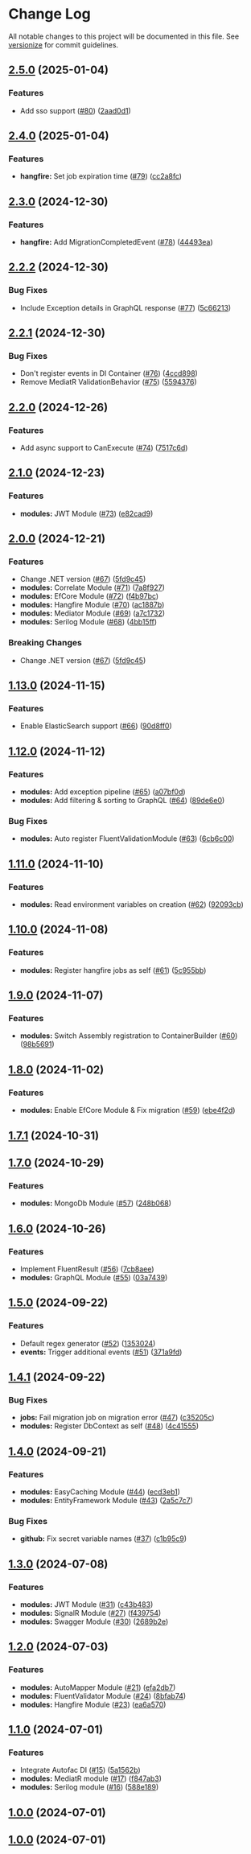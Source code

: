 # Change Log

All notable changes to this project will be documented in this file. See [versionize](https://github.com/versionize/versionize) for commit guidelines.

<a name="2.5.0"></a>
## [2.5.0](https://www.github.com/SaveApis/SaveApis.Core/releases/tag/v2.5.0) (2025-01-04)

### Features

* Add sso support ([#80](https://www.github.com/SaveApis/SaveApis.Core/issues/80)) ([2aad0d1](https://www.github.com/SaveApis/SaveApis.Core/commit/2aad0d14e9d07d90132c5a27da44bc5b45c187eb))

<a name="2.4.0"></a>
## [2.4.0](https://www.github.com/SaveApis/SaveApis.Core/releases/tag/v2.4.0) (2025-01-04)

### Features

* **hangfire:** Set job expiration time ([#79](https://www.github.com/SaveApis/SaveApis.Core/issues/79)) ([cc2a8fc](https://www.github.com/SaveApis/SaveApis.Core/commit/cc2a8fce6c91aa8ce3805911dbe34c6c4894c212))

<a name="2.3.0"></a>
## [2.3.0](https://www.github.com/SaveApis/SaveApis.Core/releases/tag/v2.3.0) (2024-12-30)

### Features

* **hangfire:** Add MigrationCompletedEvent ([#78](https://www.github.com/SaveApis/SaveApis.Core/issues/78)) ([44493ea](https://www.github.com/SaveApis/SaveApis.Core/commit/44493eae4cf7681a22ead981bb9f65c9eaa42e39))

<a name="2.2.2"></a>
## [2.2.2](https://www.github.com/SaveApis/SaveApis.Core/releases/tag/v2.2.2) (2024-12-30)

### Bug Fixes

* Include Exception details in GraphQL response ([#77](https://www.github.com/SaveApis/SaveApis.Core/issues/77)) ([5c66213](https://www.github.com/SaveApis/SaveApis.Core/commit/5c66213ddb29cdf87c4e7a0c357bb124d0c3aaa2))

<a name="2.2.1"></a>
## [2.2.1](https://www.github.com/SaveApis/SaveApis.Core/releases/tag/v2.2.1) (2024-12-30)

### Bug Fixes

* Don't register events in DI Container ([#76](https://www.github.com/SaveApis/SaveApis.Core/issues/76)) ([4ccd898](https://www.github.com/SaveApis/SaveApis.Core/commit/4ccd89863656435b4fa3fd5a676a6e8eff79040b))
* Remove MediatR ValidationBehavior ([#75](https://www.github.com/SaveApis/SaveApis.Core/issues/75)) ([5594376](https://www.github.com/SaveApis/SaveApis.Core/commit/5594376ebc14f7fab16c0627828729cf0a00a9e6))

<a name="2.2.0"></a>
## [2.2.0](https://www.github.com/SaveApis/SaveApis.Core/releases/tag/v2.2.0) (2024-12-26)

### Features

* Add async support to CanExecute ([#74](https://www.github.com/SaveApis/SaveApis.Core/issues/74)) ([7517c6d](https://www.github.com/SaveApis/SaveApis.Core/commit/7517c6d4f834448df2ac123b60c0ecbba79d449f))

<a name="2.1.0"></a>
## [2.1.0](https://www.github.com/SaveApis/SaveApis.Core/releases/tag/v2.1.0) (2024-12-23)

### Features

* **modules:** JWT Module ([#73](https://www.github.com/SaveApis/SaveApis.Core/issues/73)) ([e82cad9](https://www.github.com/SaveApis/SaveApis.Core/commit/e82cad929ef37e24ee7c15471404b0ac53ac3e41))

<a name="2.0.0"></a>
## [2.0.0](https://www.github.com/SaveApis/SaveApis.Core/releases/tag/v2.0.0) (2024-12-21)

### Features

* Change .NET version ([#67](https://www.github.com/SaveApis/SaveApis.Core/issues/67)) ([5fd9c45](https://www.github.com/SaveApis/SaveApis.Core/commit/5fd9c45843acb67af6fefa5cb2b76804cc83fd27))
* **modules:** Correlate Module ([#71](https://www.github.com/SaveApis/SaveApis.Core/issues/71)) ([7a8f927](https://www.github.com/SaveApis/SaveApis.Core/commit/7a8f927ce2dd6867ae0cabe5d9ab77e07166ae89))
* **modules:** EfCore Module ([#72](https://www.github.com/SaveApis/SaveApis.Core/issues/72)) ([f4b97bc](https://www.github.com/SaveApis/SaveApis.Core/commit/f4b97bce1492d266be8c29dde9c302d39a8609f8))
* **modules:** Hangfire Module ([#70](https://www.github.com/SaveApis/SaveApis.Core/issues/70)) ([ac1887b](https://www.github.com/SaveApis/SaveApis.Core/commit/ac1887b24363100b55168eb02bf9b346d63c13fc))
* **modules:** Mediator Module ([#69](https://www.github.com/SaveApis/SaveApis.Core/issues/69)) ([a7c1732](https://www.github.com/SaveApis/SaveApis.Core/commit/a7c1732589ea958b749c9321257c55fbf49d20b5))
* **modules:** Serilog Module ([#68](https://www.github.com/SaveApis/SaveApis.Core/issues/68)) ([4bb15ff](https://www.github.com/SaveApis/SaveApis.Core/commit/4bb15ff40578b1f26db461dec26fc1b37e3c5f73))

### Breaking Changes

* Change .NET version ([#67](https://www.github.com/SaveApis/SaveApis.Core/issues/67)) ([5fd9c45](https://www.github.com/SaveApis/SaveApis.Core/commit/5fd9c45843acb67af6fefa5cb2b76804cc83fd27))

<a name="1.13.0"></a>
## [1.13.0](https://www.github.com/SaveApis/SaveApis.Core/releases/tag/v1.13.0) (2024-11-15)

### Features

* Enable ElasticSearch support ([#66](https://www.github.com/SaveApis/SaveApis.Core/issues/66)) ([90d8ff0](https://www.github.com/SaveApis/SaveApis.Core/commit/90d8ff094e62586d27db32d7907568b3baff1f44))

<a name="1.12.0"></a>
## [1.12.0](https://www.github.com/SaveApis/SaveApis.Core/releases/tag/v1.12.0) (2024-11-12)

### Features

* **modules:** Add exception pipeline ([#65](https://www.github.com/SaveApis/SaveApis.Core/issues/65)) ([a07bf0d](https://www.github.com/SaveApis/SaveApis.Core/commit/a07bf0df98aed2655c1ab260f2fe897079dc4e03))
* **modules:** Add filtering & sorting to GraphQL ([#64](https://www.github.com/SaveApis/SaveApis.Core/issues/64)) ([89de6e0](https://www.github.com/SaveApis/SaveApis.Core/commit/89de6e0970e77cdaa9f97134dc09626944507108))

### Bug Fixes

* **modules:** Auto register FluentValidationModule ([#63](https://www.github.com/SaveApis/SaveApis.Core/issues/63)) ([6cb6c00](https://www.github.com/SaveApis/SaveApis.Core/commit/6cb6c00d959e3fe315a90a87c6b9f54ab6a9df75))

<a name="1.11.0"></a>
## [1.11.0](https://www.github.com/SaveApis/SaveApis.Core/releases/tag/v1.11.0) (2024-11-10)

### Features

* **modules:** Read environment variables on creation ([#62](https://www.github.com/SaveApis/SaveApis.Core/issues/62)) ([92093cb](https://www.github.com/SaveApis/SaveApis.Core/commit/92093cb0ad16eb9b085d5fd4fb6e5757f28ebf95))

<a name="1.10.0"></a>
## [1.10.0](https://www.github.com/SaveApis/SaveApis.Core/releases/tag/v1.10.0) (2024-11-08)

### Features

* **modules:** Register hangfire jobs as self ([#61](https://www.github.com/SaveApis/SaveApis.Core/issues/61)) ([5c955bb](https://www.github.com/SaveApis/SaveApis.Core/commit/5c955bb053a1b79adce982759b9e66210f7bb7e1))

<a name="1.9.0"></a>
## [1.9.0](https://www.github.com/SaveApis/SaveApis.Core/releases/tag/v1.9.0) (2024-11-07)

### Features

* **modules:** Switch Assembly registration to ContainerBuilder ([#60](https://www.github.com/SaveApis/SaveApis.Core/issues/60)) ([98b5691](https://www.github.com/SaveApis/SaveApis.Core/commit/98b569107355b0339e31cfb300684eee95a122b3))

<a name="1.8.0"></a>
## [1.8.0](https://www.github.com/SaveApis/SaveApis.Core/releases/tag/v1.8.0) (2024-11-02)

### Features

* **modules:** Enable EfCore Module & Fix migration ([#59](https://www.github.com/SaveApis/SaveApis.Core/issues/59)) ([ebe4f2d](https://www.github.com/SaveApis/SaveApis.Core/commit/ebe4f2dae4a560c95a8ffbe82839e41189b39418))

<a name="1.7.1"></a>
## [1.7.1](https://www.github.com/SaveApis/SaveApis.Core/releases/tag/v1.7.1) (2024-10-31)

<a name="1.7.0"></a>
## [1.7.0](https://www.github.com/SaveApis/SaveApis.Core/releases/tag/v1.7.0) (2024-10-29)

### Features

* **modules:** MongoDb Module ([#57](https://www.github.com/SaveApis/SaveApis.Core/issues/57)) ([248b068](https://www.github.com/SaveApis/SaveApis.Core/commit/248b068f836fca0beacb47ca78978a502a9127e6))

<a name="1.6.0"></a>
## [1.6.0](https://www.github.com/SaveApis/SaveApis.Core/releases/tag/v1.6.0) (2024-10-26)

### Features

* Implement FluentResult ([#56](https://www.github.com/SaveApis/SaveApis.Core/issues/56)) ([7cb8aee](https://www.github.com/SaveApis/SaveApis.Core/commit/7cb8aee92f1498d6fbf58a674189be2f560ef85d))
* **modules:** GraphQL Module ([#55](https://www.github.com/SaveApis/SaveApis.Core/issues/55)) ([03a7439](https://www.github.com/SaveApis/SaveApis.Core/commit/03a743961e01d51765aee9437ac6e4db8a283019))

<a name="1.5.0"></a>
## [1.5.0](https://www.github.com/SaveApis/SaveApis.Core/releases/tag/v1.5.0) (2024-09-22)

### Features

* Default regex generator ([#52](https://www.github.com/SaveApis/SaveApis.Core/issues/52)) ([1353024](https://www.github.com/SaveApis/SaveApis.Core/commit/1353024277e9df26aa28a77e4f93703654e81187))
* **events:** Trigger additional events ([#51](https://www.github.com/SaveApis/SaveApis.Core/issues/51)) ([371a9fd](https://www.github.com/SaveApis/SaveApis.Core/commit/371a9fd515f23b90d1e94694cbd02ddb5f7ec4a5))

<a name="1.4.1"></a>
## [1.4.1](https://www.github.com/SaveApis/SaveApis.Core/releases/tag/v1.4.1) (2024-09-22)

### Bug Fixes

* **jobs:** Fail migration job on migration error ([#47](https://www.github.com/SaveApis/SaveApis.Core/issues/47)) ([c35205c](https://www.github.com/SaveApis/SaveApis.Core/commit/c35205cbc3c5739360006a3c5f33f5dd30eb7526))
* **modules:** Register DbContext as self ([#48](https://www.github.com/SaveApis/SaveApis.Core/issues/48)) ([4c41555](https://www.github.com/SaveApis/SaveApis.Core/commit/4c41555933275df2d08977caf69b70b2722dd323))

<a name="1.4.0"></a>
## [1.4.0](https://www.github.com/SaveApis/SaveApis.Core/releases/tag/v1.4.0) (2024-09-21)

### Features

* **modules:** EasyCaching Module ([#44](https://www.github.com/SaveApis/SaveApis.Core/issues/44)) ([ecd3eb1](https://www.github.com/SaveApis/SaveApis.Core/commit/ecd3eb15ed0c609820beece77166eedfe25d9cbd))
* **modules:** EntityFramework Module ([#43](https://www.github.com/SaveApis/SaveApis.Core/issues/43)) ([2a5c7c7](https://www.github.com/SaveApis/SaveApis.Core/commit/2a5c7c78a8253871c9acedcce0a6e1077e073f02))

### Bug Fixes

* **github:** Fix secret variable names ([#37](https://www.github.com/SaveApis/SaveApis.Core/issues/37)) ([c1b95c9](https://www.github.com/SaveApis/SaveApis.Core/commit/c1b95c985765a43e42e856bae7688208c94b43cd))

<a name="1.3.0"></a>
## [1.3.0](https://www.github.com/SaveApis/SaveApis.Core/releases/tag/v1.3.0) (2024-07-08)

### Features

* **modules:** JWT Module ([#31](https://www.github.com/SaveApis/SaveApis.Core/issues/31)) ([c43b483](https://www.github.com/SaveApis/SaveApis.Core/commit/c43b483f3806efa85e1f017735bca32009106275))
* **modules:** SignalR Module ([#27](https://www.github.com/SaveApis/SaveApis.Core/issues/27)) ([f439754](https://www.github.com/SaveApis/SaveApis.Core/commit/f4397547610d59a4815ee9af7524c155b066eab1))
* **modules:** Swagger Module ([#30](https://www.github.com/SaveApis/SaveApis.Core/issues/30)) ([2689b2e](https://www.github.com/SaveApis/SaveApis.Core/commit/2689b2e8d63ec99768828c594da29e4b9100545e))

<a name="1.2.0"></a>
## [1.2.0](https://www.github.com/SaveApis/SaveApis.Core/releases/tag/v1.2.0) (2024-07-03)

### Features

* **modules:** AutoMapper Module ([#21](https://www.github.com/SaveApis/SaveApis.Core/issues/21)) ([efa2db7](https://www.github.com/SaveApis/SaveApis.Core/commit/efa2db70949d1c273ff704af8362778e6f4dc03b))
* **modules:** FluentValidator Module ([#24](https://www.github.com/SaveApis/SaveApis.Core/issues/24)) ([8bfab74](https://www.github.com/SaveApis/SaveApis.Core/commit/8bfab74183dd788e85e2cb35f0005d7fbe603592))
* **modules:** Hangfire Module ([#23](https://www.github.com/SaveApis/SaveApis.Core/issues/23)) ([ea6a570](https://www.github.com/SaveApis/SaveApis.Core/commit/ea6a5701319954dfba315b69689029f8c928e087))

<a name="1.1.0"></a>
## [1.1.0](https://www.github.com/SaveApis/SaveApis.Core/releases/tag/v1.1.0) (2024-07-01)

### Features

* Integrate Autofac DI ([#15](https://www.github.com/SaveApis/SaveApis.Core/issues/15)) ([5a1562b](https://www.github.com/SaveApis/SaveApis.Core/commit/5a1562b713bc04101348ecdf31c2fbd32e0db60f))
* **modules:** MediatR module ([#17](https://www.github.com/SaveApis/SaveApis.Core/issues/17)) ([f847ab3](https://www.github.com/SaveApis/SaveApis.Core/commit/f847ab367c503605d1382476bf5d03764aae5469))
* **modules:** Serilog module ([#16](https://www.github.com/SaveApis/SaveApis.Core/issues/16)) ([588e189](https://www.github.com/SaveApis/SaveApis.Core/commit/588e18914342b7a60c62145d8e2de5185622dbd2))

<a name="1.0.0"></a>
## [1.0.0](https://www.github.com/SaveApis/SaveApis.Core/releases/tag/v1.0.0) (2024-07-01)

<a name="1.0.0"></a>
## [1.0.0](https://www.github.com/SaveApis/SaveApis.Core/releases/tag/v1.0.0) (2024-07-01)

